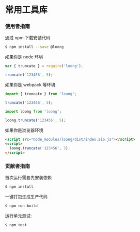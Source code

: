 # 常用工具库

### 使用者指南

通过 npm 下载安装代码

```bash
$ npm install --save @loong
```

如果你是 node 环境

```js
var { truncate } = require('loong');

truncate('123456', 5);
```

如果你是 webpack 等环境

```js
import { truncate } from 'loong';

truncate('123456', 5);

import loong from 'loong';

loong.truncate('123456', 5);
```

如果你是浏览器环境

```html
<script src="node_modules/loong/dist/index.aio.js"></script>
<script>
  loong.truncate('123456', 5);
</script>
```

### 贡献者指南

首次运行需要先安装依赖

```bash
$ npm install
```

一键打包生成生产代码

```bash
$ npm run build
```

运行单元测试:

```bash
$ npm test
```
